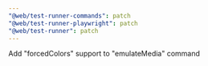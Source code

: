 ```yaml
---
"@web/test-runner-commands": patch
"@web/test-runner-playwright": patch
"@web/test-runner": patch
---
```


Add "forcedColors" support to "emulateMedia" command
